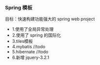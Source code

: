 ### Spring 模板

目标：快速构建功能强大的 spring web project

- 1.使用了全局异常处理
- 2.使用了 spring 的国际化
- 3.tiles模板
- 4.mybatis //todo
- 5.hibernate //todo
- 6.新增 jquery-3.2.1

